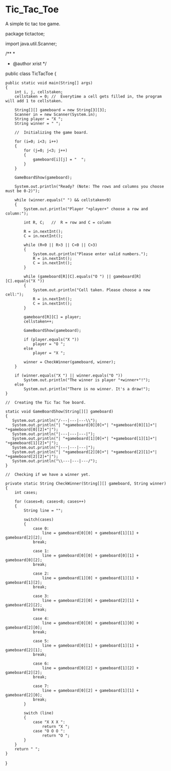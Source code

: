# Tic_Tac_Toe
A simple tic tac toe game.

package tictactoe;

import java.util.Scanner;

/**
 *
 * @author xrist
 */

public class TicTacToe
{
    
    public static void main(String[] args)
    {
        int i, j, cellstaken;
        cellstaken = 0; //  Everytime a cell gets filled in, the program will add 1 to cellstaken.
        
        String[][] gameboard = new String[3][3];
        Scanner in = new Scanner(System.in);
        String player = "X ";
        String winner = " ";
      
        //  Initializing the game board.
        
        for (i=0; i<3; i++)
        {
            for (j=0; j<3; j++)
            {
                gameboard[i][j] = "  ";
            }
        }
        
        GameBoardShow(gameboard);
       
        System.out.println("Ready? (Note: The rows and columns you choose must be 0-2)");
        
        while (winner.equals(" ") && cellstaken<9)
        {
            System.out.println("Player "+player+" choose a row and column:");
            
            int R, C;   //  R = row and C = column
            
            R = in.nextInt();
            C = in.nextInt();
            
            while (R<0 || R>3 || C<0 || C>3)
            {
                System.out.println("Please enter valid numbers.");
                R = in.nextInt();
                C = in.nextInt();
            }
           
            while (gameboard[R][C].equals("O ") || gameboard[R][C].equals("X "))
            {
                System.out.println("Cell taken. Please choose a new cell:");
                R = in.nextInt();
                C = in.nextInt();
            }
           
            gameboard[R][C] = player;
            cellstaken++;

            GameBoardShow(gameboard);

            if (player.equals("X "))
                player = "O ";
            else
                player = "X ";

            winner = CheckWinner(gameboard, winner);
        }
        
        if (winner.equals("X ") || winner.equals("O "))
            System.out.println("The winner is player "+winner+"!");
        else
            System.out.println("There is no winner. It's a draw!");
    }
    
    //  Creating the Tic Tac Toe board.
   
    static void GameBoardShow(String[][] gameboard)
    {
       System.out.println("/---|---|---\\");
       System.out.println("| "+gameboard[0][0]+"| "+gameboard[0][1]+"| "+gameboard[0][2]+"|");
       System.out.println("|---|---|---|");
       System.out.println("| "+gameboard[1][0]+"| "+gameboard[1][1]+"| "+gameboard[1][2]+"|");
       System.out.println("|---|---|---|");
       System.out.println("| "+gameboard[2][0]+"| "+gameboard[2][1]+"| "+gameboard[2][2]+"|");
       System.out.println("\\---|---|---/");
    }
    
    //  Checking if we have a winner yet.
    
    private static String CheckWinner(String[][] gameboard, String winner)
    {
        int cases;
        
        for (cases=0; cases<8; cases++)
        {
            String line = "";
            
            switch(cases)
            {
                case 0:
                    line = gameboard[0][0] + gameboard[1][1] + gameboard[2][2];
                break;
                
                case 1:
                    line = gameboard[0][0] + gameboard[0][1] + gameboard[0][2];
                break;
                
                case 2:
                    line = gameboard[1][0] + gameboard[1][1] + gameboard[1][2];
                break;
                
                case 3:
                    line = gameboard[2][0] + gameboard[2][1] + gameboard[2][2];
                break;
                
                case 4:
                    line = gameboard[0][0] + gameboard[1][0] + gameboard[2][0];
                break;
                
                case 5:
                    line = gameboard[0][1] + gameboard[1][1] + gameboard[2][1];
                break;
                
                case 6:
                    line = gameboard[0][2] + gameboard[1][2] + gameboard[2][2];
                break;
                
                case 7:
                    line = gameboard[0][2] + gameboard[1][1] + gameboard[2][0];
                break;
            }
            
            switch (line)
            {
                case "X X X ":
                    return "X ";
                case "O O O ":
                    return "O ";
            }
        }
        return " ";
    }
}
